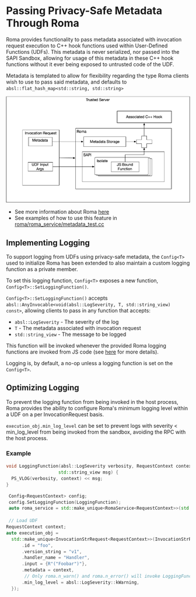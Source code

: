 # Passing Privacy-Safe Metadata Through Roma

Roma provides functionality to pass metadata associated with invocation request execution to C++
hook functions used within User-Defined Functions (UDFs). This metadata is never serialized, nor
passed into the SAPI Sandbox, allowing for usage of this metadata in these C++ hook functions
without it ever being exposed to untrusted code of the UDF.

Metadata is templated to allow for flexibility regarding the type Roma clients wish to use to pass
said metadata, and defaults to `absl::flat_hash_map<std::string, std::string>`

![Metadata Flow](/images/roma_metadata_flow.png)

-   See more information about Roma [here](/scp/cc/roma/README.md)
-   See examples of how to use this feature in
    [roma/roma_service/metadata_test.cc](/scp/cc/roma/roma_service/metadata_test.cc)

## Implementing Logging

To support logging from UDFs using privacy-safe metadata, the `Config<T>` used to initialize Roma
has been extended to also maintain a custom logging function as a private member.

To set this logging function, `Config<T>` exposes a new function, `Config<T>::SetLoggingFunction()`.

`Config<T>::SetLoggingFunction()` accepts
`absl::AnyInvocable<void(absl::LogSeverity, T, std::string_view) const>`, allowing clients to pass
in any function that accepts:

-   `absl::LogSeverity` - The severity of the log
-   `T` - The metadata associated with invocation request
-   `std::string_view` - The message to be logged

This function will be invoked whenever the provided Roma logging functions are invoked from JS code
(see [here](roma-logging.md) for more details).

Logging is, by default, a no-op unless a logging function is set on the `Config<T>`.

## Optimizing Logging

To prevent the logging function from being invoked in the host process, Roma provides the ability to
configure Roma's minimum logging level within a UDF on a per InvocationRequest basis.

`execution_obj.min_log_level` can be set to prevent logs with severity < min_log_level from being
invoked from the sandbox, avoiding the RPC with the host process.

### Example

```cpp
void LoggingFunction(absl::LogSeverity verbosity, RequestContext context,
                    std::string_view msg) {
  PS_VLOG(verbosity, context) << msg;
}
```

```cpp
 Config<RequestContext> config;
 config.SetLoggingFunction(LoggingFunction);
 auto roma_service = std::make_unique<RomaService<RequestContext>>(std::move(config));

 // Load UDF
RequestContext context;
auto execution_obj =
  std::make_unique<InvocationStrRequest<RequestContext>>(InvocationStrRequest<RequestContext>{
      .id = "foo",
      .version_string = "v1",
      .handler_name = "Handler",
      .input = {R"("Foobar")"},
      .metadata = context,
       // Only roma.n_warn() and roma.n_error() will invoke LoggingFunction
      .min_log_level = absl::LogSeverity::kWarning,
  });

```
